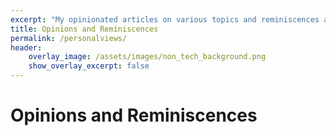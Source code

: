 ```yaml
---
excerpt: "My opinionated articles on various topics and reminiscences about my life."
title: Opinions and Reminiscences
permalink: /personalviews/
header:
    overlay_image: /assets/images/non_tech_background.png
    show_overlay_excerpt: false
---
```

# Opinions and Reminiscences